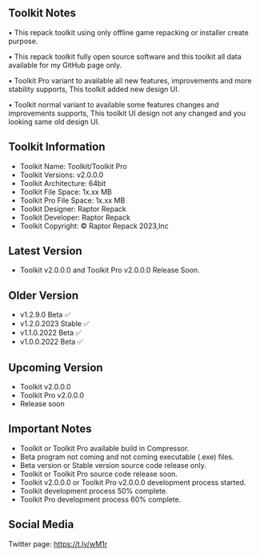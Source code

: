Toolkit Notes
-----------------------------------------------

• This repack toolkit using only offline game repacking or installer create purpose.

• This repack toolkit fully open source software and this toolkit all data available for my GitHub page only.

• Toolkit Pro variant to available all new features, improvements and more stability supports, This toolkit added new design UI.

• Toolkit normal variant to available some features changes and improvements supports, This toolkit UI design not any changed and you looking same old design UI.

Toolkit Information
-----------------------------------------------
- Toolkit Name: Toolkit/Toolkit Pro
- Toolkit Versions: v2.0.0.0
- Toolkit Architecture: 64bit
- Toolkit File Space: 1x.xx MB
- Toolkit Pro File Space: 1x.xx MB
- Toolkit Designer: Raptor Repack
- Toolkit Developer: Raptor Repack
- Toolkit Copyright: © Raptor Repack 2023,Inc

Latest Version
-----------------------------------------------
- Toolkit v2.0.0.0 and Toolkit Pro v2.0.0.0 Release Soon.

Older Version
-----------------------------------------------
- v1.2.9.0 Beta ✅
- v1.2.0.2023 Stable ✅
- v1.1.0.2022 Beta ✅
- v1.0.0.2022 Beta ✅

Upcoming Version
-----------------------------------------------
- Toolkit v2.0.0.0
- Toolkit Pro v2.0.0.0
- Release soon

Important Notes
-----------------------------------------------
- Toolkit or Toolkit Pro available build in Compressor.
- Beta program not coming and not coming executable (.exe) files.
- Beta version or Stable version source code release only.
- Toolkit or Toolkit Pro source code release soon.
- Toolkit v2.0.0.0 or Toolkit Pro v2.0.0.0 development process started.
- Toolkit development process 50% complete.
- Toolkit Pro development process 60% complete.

Social Media
-----------------------------------------------
Twitter page: https://t.ly/wM1r
